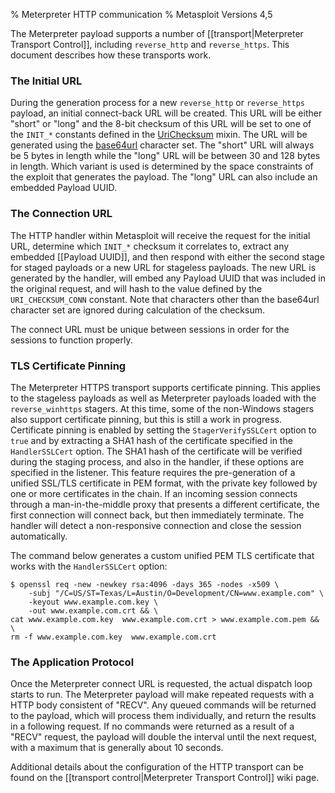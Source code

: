 % Meterpreter HTTP communication
% Metasploit Versions 4,5

The Meterpreter payload supports a number of [[transport|Meterpreter Transport Control]], including ``reverse_http`` and ``reverse_https``. This document describes how these transports work.

### The Initial URL

During the generation process for a new ``reverse_http`` or ``reverse_https`` payload, an initial connect-back URL will be created. This URL will be either "short" or "long" and the 8-bit checksum of this URL will be set to one of the ``INIT_*`` constants defined in the [UriChecksum](https://github.com/rapid7/metasploit-framework/blob/master/lib/rex/payloads/meterpreter/uri_checksum.rb) mixin. The URL will be generated using the [base64url](https://tools.ietf.org/html/rfc4648#section-5) character set. The "short" URL will always be 5 bytes in length while the "long" URL will be between 30 and 128 bytes in length. Which variant is used is determined by the space constraints of the exploit that generates the payload. The "long" URL can also include an embedded Payload UUID.

### The Connection URL

The HTTP handler within Metasploit will receive the request for the initial URL, determine which ```INIT_*``` checksum it correlates to, extract any embedded [[Payload UUID]], and then respond with either the second stage for staged payloads or a new URL for stageless payloads. The new URL is generated by the handler, will embed any Payload UUID that was included in the original request, and will hash to the value defined by the ```URI_CHECKSUM_CONN``` constant. Note that characters other than the base64url character set are ignored during calculation of the checksum.

The connect URL must be unique between sessions in order for the sessions to function properly.

### TLS Certificate Pinning

The Meterpreter HTTPS transport supports certificate pinning. This applies to the stageless payloads as well as Meterpreter payloads loaded with the ```reverse_winhttps``` stagers. At this time, some of the non-Windows stagers also support certificate pinning, but this is still a work in progress. Certificate pinning is enabled by setting the ```StagerVerifySSLCert``` option to ```true``` and by extracting a SHA1 hash of the certificate specified in the ```HandlerSSLCert``` option. The SHA1 hash of the certificate will be verified during the staging process, and also in the handler, if these options are specified in the listener. This feature requires the pre-generation of a unified SSL/TLS certificate in PEM format, with the private key followed by one or more certificates in the chain. If an incoming session connects through a man-in-the-middle proxy that presents a different certificate, the first connection will connect back, but then immediately terminate. The handler will detect a non-responsive connection and close the session automatically.

The command below generates a custom unified PEM TLS certificate that works with the ```HandlerSSLCert``` option:

```
$ openssl req -new -newkey rsa:4096 -days 365 -nodes -x509 \
    -subj "/C=US/ST=Texas/L=Austin/O=Development/CN=www.example.com" \
    -keyout www.example.com.key \
    -out www.example.com.crt && \
cat www.example.com.key  www.example.com.crt > www.example.com.pem && \
rm -f www.example.com.key  www.example.com.crt
```

### The Application Protocol

Once the Meterpreter connect URL is requested, the actual dispatch loop starts to run. The Meterpreter payload will make repeated requests with a HTTP body consistent of "RECV". Any queued commands will be returned to the payload, which will process them individually, and return the results in a following request. If no commands were returned as a result of a "RECV" request, the payload will double the interval until the next request, with a maximum that is generally about 10 seconds.

Additional details about the configuration of the HTTP transport can be found on the [[transport control|Meterpreter Transport Control]] wiki page.